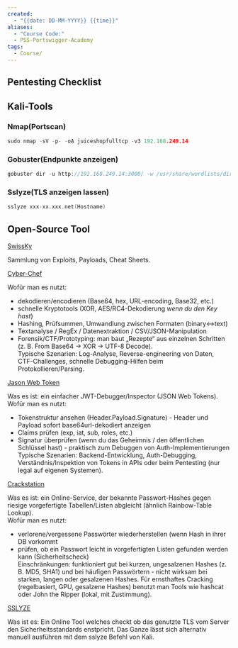 ```yaml
---
created:
  - "{{date: DD-MM-YYYY}} {{time}}"
aliases:
  - "Course Code:"
  - PSS-Portswigger-Academy
tags:
  - Course/
---
```

## Pentesting Checklist



## Kali-Tools
### Nmap(Portscan)

```c
sudo nmap -sV -p- -oA juiceshopfulltcp -v3 192.168.249.14
``` 
### Gobuster(Endpunkte anzeigen)

```c
gobuster dir -u http://192.168.249.14:3000/ -w /usr/share/wordlists/dirbuster/directory-list-2.3-medium.txt --exclude-length 75055 
```
### Sslyze(TLS anzeigen lassen)

```c
sslyze xxx-xx.xxx.net(Hostname)
```
## Open-Source Tool


[SwissKy](https://github.com/swisskyrepo/PayloadsAllTheThings)

Sammlung von Exploits, Payloads, Cheat Sheets.

[Cyber-Chef](https://gchq.github.io/CyberChef/)

Wofür man es nutzt:
- dekodieren/encodieren (Base64, hex, URL-encoding, Base32, etc.)
- schnelle Kryptotools (XOR, AES/RC4-Dekodierung _wenn du den Key hast_)
- Hashing, Prüfsummen, Umwandlung zwischen Formaten (binary↔text)
- Textanalyse / RegEx / Datenextraktion / CSV/JSON-Manipulation
- Forensik/CTF/Prototyping: man baut „Rezepte“ aus einzelnen Schritten (z. B. From Base64 → XOR → UTF-8 Decode).  
    Typische Szenarien: Log-Analyse, Reverse-engineering von Daten, CTF-Challenges, schnelle Debugging-Hilfen beim Protokollieren/Parsing.

[Jason Web Token](https://www.jwt.io/)

Was es ist: ein einfacher JWT-Debugger/Inspector (JSON Web Tokens).  
Wofür man es nutzt:
- Tokenstruktur ansehen (Header.Payload.Signature) - Header und Payload sofort base64url-dekodiert anzeigen
- Claims prüfen (exp, iat, sub, roles, etc.)
- Signatur überprüfen (wenn du das Geheimnis / den öffentlichen Schlüssel hast) - praktisch zum Debuggen von Auth-Implementierungen  
    Typische Szenarien: Backend-Entwicklung, Auth-Debugging, Verständnis/Inspektion von Tokens in APIs oder beim Pentesting (nur legal auf eigenen Systemen).

[Crackstation](https://www.crackstation.net/)

Was es ist: ein Online-Service, der bekannte Passwort-Hashes gegen riesige vorgefertigte Tabellen/Listen abgleicht (ähnlich Rainbow-Table Lookup).  
Wofür man es nutzt:
- verlorene/vergessene Passwörter wiederherstellen (wenn Hash in ihrer DB vorkommt
- prüfen, ob ein Passwort leicht in vorgefertigten Listen gefunden werden kann (Sicherheitscheck)  
    Einschränkungen: funktioniert gut bei kurzen, ungesalzenen Hashes (z. B. MD5, SHA1) und bei häufigen Passwörtern - nicht wirksam bei starken, langen oder gesalzenen Hashes. Für ernsthaftes Cracking (regelbasiert, GPU, gesalzene Hashes) benutzt man Tools wie hashcat oder John the Ripper (lokal, mit Zustimmung).


[SSLYZE](https://www.ssllabs.com/)

Was ist es: Ein Online Tool welches checkt ob das genutzte TLS vom Server den Sicherheitsstandards enstpricht. Das Ganze lässt sich alternativ manuell ausführen mit dem sslyze Befehl von Kali.